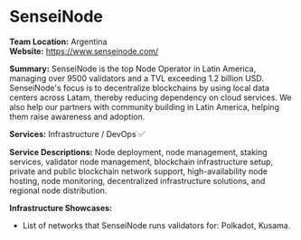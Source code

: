 # SenseiNode
**Team Location:** Argentina <br />
**Website:** https://www.senseinode.com/ 

**Summary:**
SenseiNode is the top Node Operator in Latin America, managing over 9500 validators and a TVL exceeding 1.2 billion USD. SenseiNode's focus is to decentralize blockchains by using local data centers across Latam, thereby reducing dependency on cloud services. We also help our partners with community building in Latin America, helping them raise awareness and adoption.

**Services:** 
Infrastructure / DevOps  ✅ 

**Service Descriptions:** Node deployment, node management, staking services, validator node management, blockchain infrastructure setup, private and public blockchain network support, high-availability node hosting, node monitoring, decentralized infrastructure solutions, and regional node distribution.

**Infrastructure Showcases:** 
* List of networks that SenseiNode runs validators for: Polkadot, Kusama.
